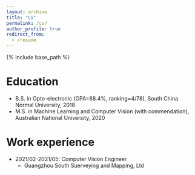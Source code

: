 ```yaml
---
layout: archive
title: "CV"
permalink: /cv/
author_profile: true
redirect_from:
  - /resume
---
```


{% include base_path %}

Education
======
* B.S. in Opto-electronic (GPA=88.4%, ranking=4/78), South China Normal University, 2018
* M.S. in Machine Learning and Computer Vision (with commendation), Australian National University, 2020


Work experience
======
* 2021/02-2021/05: Computer Vision Engineer
  * Guangzhou South Suerveying and Mapping, Ltd  



